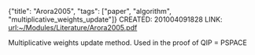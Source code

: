 {"title": "Arora2005", "tags": ["paper", "algorithm", "multiplicative_weights_update"]}
CREATED: 201004091828
LINK: <url:~/Modules/Literature/Arora2005.pdf>

Multiplicative weights update method. Used in the proof of QIP = PSPACE

